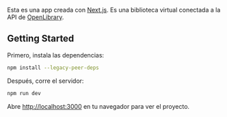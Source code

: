 Esta es una app creada con [Next.js](https://nextjs.org/). Es una biblioteca virtual conectada a la API de [OpenLibrary](https://openlibrary.org/developers/api).

## Getting Started

Primero, instala las dependencias:

```bash
npm install --legacy-peer-deps
```


Después, corre el servidor:

```bash
npm run dev
```

Abre [http://localhost:3000](http://localhost:3000) en tu navegador para ver el proyecto.
